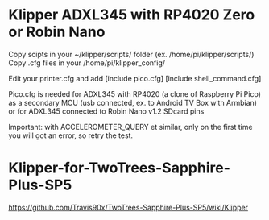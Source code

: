 # Klipper ADXL345 with RP4020 Zero or Robin Nano
Copy scipts in your ~/klipper/scripts/ folder  (ex. /home/pi/klipper/scripts/)
Copy .cfg files in your /home/pi/klipper_config/

Edit your printer.cfg and add
[include pico.cfg]
[include shell_command.cfg]

Pico.cfg is needed for ADXL345 with RP4020 (a clone of Raspberry Pi Pico)
as a secondary MCU (usb connected, ex. to Android TV Box with Armbian)
or for ADXL345 connected to Robin Nano v1.2 SDcard pins

Important: with ACCELEROMETER_QUERY et similar, only on the first time you will got an error, so retry the test.


# Klipper-for-TwoTrees-Sapphire-Plus-SP5

https://github.com/Travis90x/TwoTrees-Sapphire-Plus-SP5/wiki/Klipper
